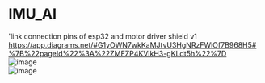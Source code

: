 # IMU_AI
'link connection pins of esp32 and motor driver shield v1   
https://app.diagrams.net/#G1yOWN7wkKaMJtvU3HgNRzFWlOf7B968H5#%7B%22pageId%22%3A%22ZMFZP4KVlkH3-gKLdt5h%22%7D     
![image](https://github.com/user-attachments/assets/0524c326-7aed-4829-8029-623721da83bb)      
![image](https://github.com/user-attachments/assets/5941c504-39f4-4912-aef5-3a4a27790104)


